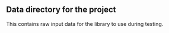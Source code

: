 ## Data directory for the project

This contains raw input data for the library to use during testing.